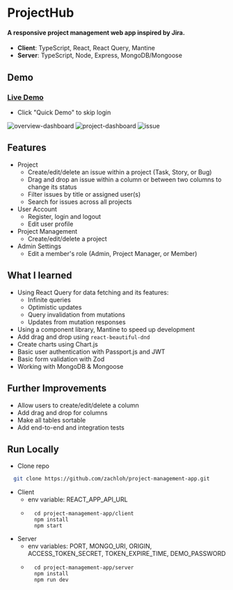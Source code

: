# ProjectHub

#### A responsive project management web app inspired by Jira.

- **Client**: TypeScript, React, React Query, Mantine
- **Server**: TypeScript, Node, Express, MongoDB/Mongoose

## Demo

### [Live Demo](https://project--hub.vercel.app) 

- Click "Quick Demo" to skip login

![overview-dashboard](https://user-images.githubusercontent.com/91587325/221419343-1d11b7ae-88ac-463b-aef4-e9dcb128fb0b.png)
![project-dashboard](https://user-images.githubusercontent.com/91587325/221419423-bcc44726-8c12-45b5-a82b-7ee330cdfb6e.png)
![issue](https://user-images.githubusercontent.com/91587325/221420568-61bee96a-c47a-40a2-bb3d-dc77bb8d0464.gif)

## Features

- Project
  - Create/edit/delete an issue within a project (Task, Story, or Bug)
  - Drag and drop an issue within a column or between two columns to change its status
  - Filter issues by title or assigned user(s)
  - Search for issues across all projects
- User Account
  - Register, login and logout
  - Edit user profile
- Project Management
  - Create/edit/delete a project
- Admin Settings
  - Edit a member's role (Admin, Project Manager, or Member)
  
## What I learned

- Using React Query for data fetching and its features:
  - Infinite queries
  - Optimistic updates
  - Query invalidation from mutations
  - Updates from mutation responses
- Using a component library, Mantine to speed up development
- Add drag and drop using `react-beautiful-dnd`
- Create charts using Chart.js
- Basic user authentication with Passport.js and JWT
- Basic form validation with Zod
- Working with MongoDB & Mongoose

## Further Improvements

- Allow users to create/edit/delete a column
- Add drag and drop for columns
- Make all tables sortable
- Add end-to-end and integration tests

## Run Locally

- Clone repo

```bash
  git clone https://github.com/zachloh/project-management-app.git
```

- Client
  - env variable: REACT_APP_API_URL
  - ```
      cd project-management-app/client
      npm install
      npm start
    ```
- Server
  - env variables: PORT, MONGO_URI, ORIGIN, ACCESS_TOKEN_SECRET, TOKEN_EXPIRE_TIME, DEMO_PASSWORD
  - ```
      cd project-management-app/server
      npm install
      npm run dev
    ```
